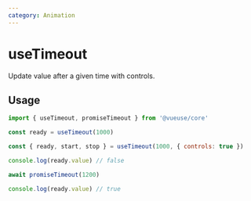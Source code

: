 ```yaml
---
category: Animation
---
```


# useTimeout

Update value after a given time with controls.

## Usage

```js
import { useTimeout, promiseTimeout } from '@vueuse/core'

const ready = useTimeout(1000)
```

```js
const { ready, start, stop } = useTimeout(1000, { controls: true })
```

```js
console.log(ready.value) // false

await promiseTimeout(1200)

console.log(ready.value) // true
```
